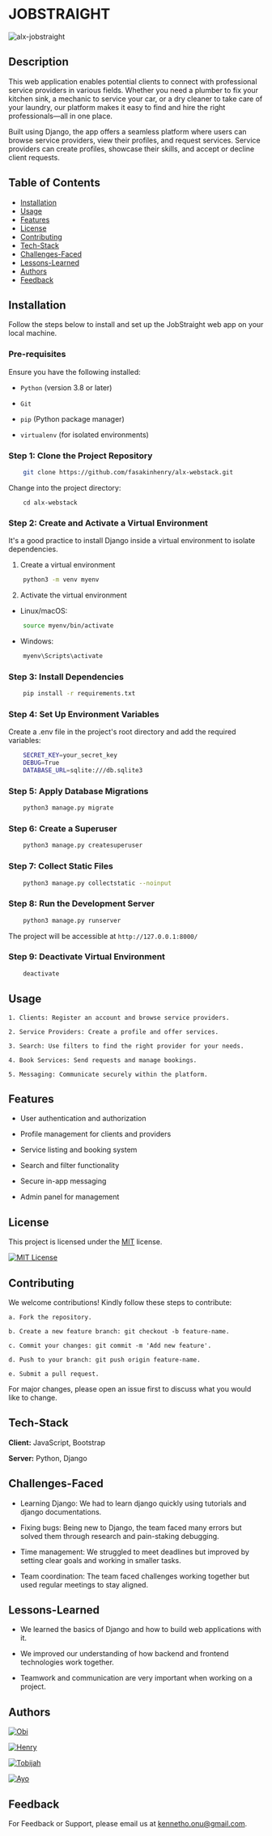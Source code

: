 # **JOBSTRAIGHT**

![alx-jobstraight](https://github.com/user-attachments/assets/20f5adb1-dda3-44ed-9323-265261b08cb8)

## **Description**
This web application enables potential clients to connect with professional service providers in various fields. Whether you need a plumber to fix your kitchen sink, a mechanic to service your car, or a dry cleaner to take care of your laundry, our platform makes it easy to find and hire the right professionals—all in one place.

Built using Django, the app offers a seamless platform where users can browse service providers, view their profiles, and request services. Service providers can create profiles, showcase their skills, and accept or decline client requests.

## Table of Contents
- [Installation](#installation)
- [Usage](#usage)
- [Features](#features)
- [License](#license)
- [Contributing](#contributing)
- [Tech-Stack](#tech-stack)
- [Challenges-Faced](#challenges-faced)
- [Lessons-Learned](#lessons-learned)
- [Authors](#authors)
- [Feedback](#feedback)

## Installation
Follow the steps below to install and set up the JobStraight web app on your local machine.

### Pre-requisites
Ensure you have the following installed:

- ```Python``` (version 3.8 or later)

- ```Git```

- ```pip``` (Python package manager)

- ```virtualenv``` (for isolated environments)

### Step 1: Clone the Project Repository
```bash
    git clone https://github.com/fasakinhenry/alx-webstack.git
```

Change into the project directory:
```
    cd alx-webstack
```

### Step 2: Create and Activate a Virtual Environment
It's a good practice to install Django inside a virtual environment to isolate dependencies.

1.  Create a virtual environment
```bash
    python3 -m venv myenv
```
2.  Activate the virtual environment
-   Linux/macOS:
```bash
    source myenv/bin/activate
```
-   Windows:
```bash
    myenv\Scripts\activate
```

### Step 3: Install Dependencies
```bash
    pip install -r requirements.txt
```

### Step 4: Set Up Environment Variables
Create a .env file in the project's root directory and add the required variables:
```bash
    SECRET_KEY=your_secret_key
    DEBUG=True
    DATABASE_URL=sqlite:///db.sqlite3
```

### Step 5: Apply Database Migrations
```bash
    python3 manage.py migrate
```

### Step 6: Create a Superuser
```bash
    python3 manage.py createsuperuser
```

### Step 7: Collect Static Files
```bash
    python3 manage.py collectstatic --noinput
```

### Step 8: Run the Development Server
```bash
    python3 manage.py runserver
```
The project will be accessible at ```http://127.0.0.1:8000/```

### Step 9: Deactivate Virtual Environment
```bash
    deactivate
```

## Usage

    1. Clients: Register an account and browse service providers.

    2. Service Providers: Create a profile and offer services.

    3. Search: Use filters to find the right provider for your needs.

    4. Book Services: Send requests and manage bookings.

    5. Messaging: Communicate securely within the platform.

## Features

- User authentication and authorization

- Profile management for clients and providers

- Service listing and booking system

- Search and filter functionality

- Secure in-app messaging

- Admin panel for management

## License

This project is licensed under the [MIT](https://github.com/fasakinhenry/alx-webstack/blob/main/LICENSE) license.

[![MIT License](https://img.shields.io/badge/License-MIT-green.svg)](https://github.com/fasakinhenry/alx-webstack/blob/main/LICENSE)

## Contributing

We welcome contributions! Kindly follow these steps to contribute:

    a. Fork the repository.

    b. Create a new feature branch: git checkout -b feature-name.

    c. Commit your changes: git commit -m 'Add new feature'.

    d. Push to your branch: git push origin feature-name.

    e. Submit a pull request.

For major changes, please open an issue first to discuss what you would like to change.

## Tech-Stack

**Client:** JavaScript, Bootstrap

**Server:** Python, Django

## Challenges-Faced

- Learning Django: We had to learn django quickly using tutorials and django documentations.

- Fixing bugs: Being new to Django, the team faced many errors but solved them through research and pain-staking debugging.

- Time management: We struggled to meet deadlines but improved by setting clear goals and working in smaller tasks.

- Team coordination: The team faced challenges working together but used regular meetings to stay aligned.

## Lessons-Learned

- We learned the basics of Django and how to build web applications with it.

- We improved our understanding of how backend and frontend technologies work together.

- Teamwork and communication are very important when working on a project.

## Authors

[![Obi](https://img.shields.io/badge/obi-009?style=for-the-badge&logo=ko-fi&logoColor=blue)](https://github.com/obithelight)

[![Henry](https://img.shields.io/badge/henry-500?style=for-the-badge&logo=ko-fi&logoColor=red)](https://github.com/fasakinhenry)

[![Tobijah](https://img.shields.io/badge/tobijah-054?style=for-the-badge&logo=ko-fi&logoColor=yellow)](https://github.com/rallmac)

[![Ayo](https://img.shields.io/badge/odunayo-010?style=for-the-badge&logo=ko-fi&logoColor=green)](https://https://github.com/Stringpappy)

## Feedback

For Feedback or Support, please email us at kennetho.onu@gmail.com.
